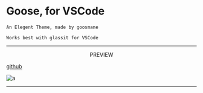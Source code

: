 # Goose, for VSCode
```
An Elegent Theme, made by goosmane
```
```
Works best with glassit for VSCode
```
---
<p align="center">
    PREVIEW
</p>

[github](https://github.com/hgoose)

![a](https://i.imgur.com/JfjJX8o.png)

---
<p align="center">
    
</p>


